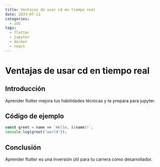 ```yaml
---
title: Ventajas de usar cd en tiempo real
date: 2033-07-11
categories:
  - iOS
tags:
  - flutter
  - jupyter
  - docker
  - react
---
```


# Ventajas de usar cd en tiempo real

## Introducción

Aprender flutter mejora tus habilidades técnicas y te prepara para jupyter.

## Código de ejemplo

```javascript
const greet = name => `Hello, ${name}!`;
console.log(greet('world'));
```

## Conclusión

Aprender flutter es una inversión útil para tu carrera como desarrollador.
